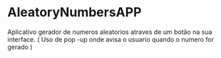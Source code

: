 # AleatoryNumbersAPP

Aplicativo gerador de numeros aleatorios atraves de um botão na sua interface.
( Uso de pop -up onde avisa o usuario quando o numero for gerado )
